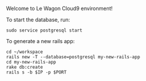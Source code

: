 Welcome to Le Wagon Cloud9 environment!

To start the database, run:

```
sudo service postgresql start
```

To generate a new rails app:

```
cd ~/workspace
rails new -T --database=postgresql my-new-rails-app
cd my-new-rails-app
rake db:create
rails s -b $IP -p $PORT
```
